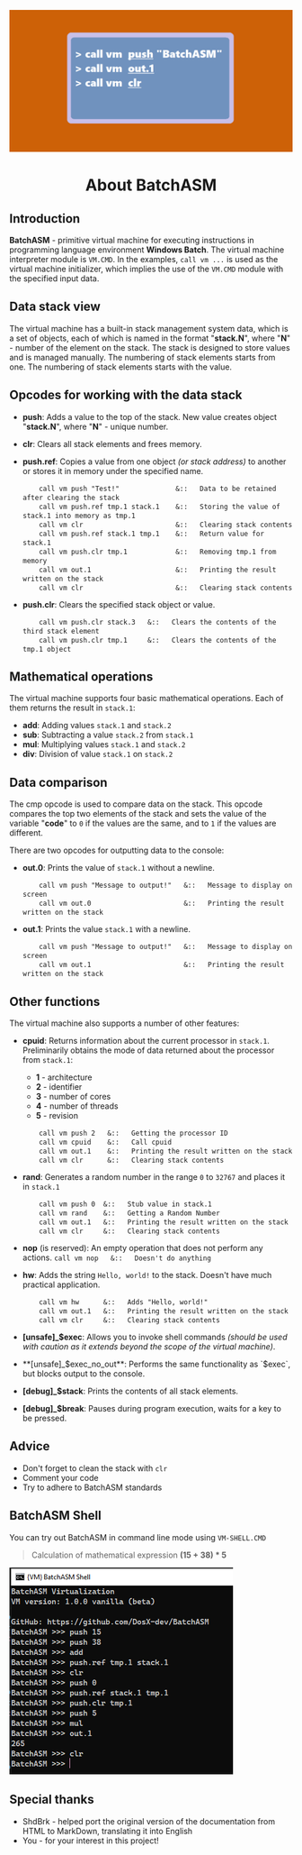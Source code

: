 ![](https://raw.githubusercontent.com/DosX-dev/BatchASM/main/preview.jpg)

<h1 align="center">About BatchASM</h1>

## Introduction

**BatchASM** - primitive virtual machine for executing instructions in programming language environment **Windows Batch**. The virtual machine interpreter module is `VM.CMD`.
In the examples, `call vm ...` is used as the virtual machine initializer, which implies the use of the `VM.CMD` module with the specified input data.

## Data stack view

The virtual machine has a built-in stack management system data, which is a set of objects, each of which is named in the format "**stack.N**",  where "**N**" - number of the element on the stack. The stack is designed to store values and is managed manually. The numbering of stack elements starts from one. The numbering of stack elements starts with the value.

## Opcodes for working with the data stack

- **push**: Adds a value to the top of the stack. New value creates object "**stack.N**", where "**N**" - unique number.
- **clr**: Clears all stack elements and frees memory.
- **push.ref**: Copies a value from one object *(or stack address)* to another or stores it in memory under the specified name.
    ```
        call vm push "Test!"              &::   Data to be retained after clearing the stack
        call vm push.ref tmp.1 stack.1    &::   Storing the value of stack.1 into memory as tmp.1
        call vm clr                       &::   Clearing stack contents
        call vm push.ref stack.1 tmp.1    &::   Return value for stack.1
        call vm push.clr tmp.1            &::   Removing tmp.1 from memory
        call vm out.1                     &::   Printing the result written on the stack
        call vm clr                       &::   Clearing stack contents
    ```
        
- **push.clr**: Clears the specified stack object or value.
    ```
        call vm push.clr stack.3   &::   Clears the contents of the third stack element
        call vm push.clr tmp.1     &::   Clears the contents of the tmp.1 object
    ```

## Mathematical operations

The virtual machine supports four basic mathematical operations. Each of them returns the result in `stack.1`:

- **add**: Adding values `stack.1` and `stack.2`
- **sub**: Subtracting a value `stack.2` from `stack.1`
- **mul**: Multiplying values `stack.1` and `stack.2`
- **div**:  Division of value `stack.1` on `stack.2`

## Data comparison

The cmp opcode is used to compare data on the stack. This opcode compares the top two elements of the stack and sets the value of the variable "**code**" to `0` if the values are the same, and to `1` if the values are different.

There are two opcodes for outputting data to the console:

- **out.0**: Prints the value of `stack.1` without a newline.
    ```
        call vm push "Message to output!"   &::   Message to display on screen
        call vm out.0                       &::   Printing the result written on the stack
    ```
- **out.1**: Prints the value `stack.1` with a newline.
    ```
        call vm push "Message to output!"   &::   Message to display on screen
        call vm out.1                       &::   Printing the result written on the stack
    ```

## Other functions

The virtual machine also supports a number of other features:

-   **cpuid**: Returns information about the current processor in `stack.1`. Preliminarily obtains the mode of data returned about the processor from `stack.1`:
    -   **1** - architecture
    -   **2** - identifier
    -   **3** - number of cores
    -   **4** - number of threads
    -   **5** - revision
    ```
        call vm push 2   &::   Getting the processor ID
        call vm cpuid    &::   Call cpuid
        call vm out.1    &::   Printing the result written on the stack
        call vm clr      &::   Clearing stack contents
    ```
-   **rand**: Generates a random number in the range `0` to `32767` and places it in `stack.1`
    ```
        call vm push 0  &::   Stub value in stack.1
        call vm rand    &::   Getting a Random Number
        call vm out.1   &::   Printing the result written on the stack
        call vm clr     &::   Clearing stack contents
    ```
-   **nop** (is reserved): An empty operation that does not perform any actions.
        ```
        call vm nop   &::   Doesn't do anything
        ```
-   **hw**: Adds the string `Hello, world!` to the stack. Doesn't have much practical application.
    ```
        call vm hw      &::   Adds "Hello, world!"
        call vm out.1   &::   Printing the result written on the stack
        call vm clr     &::   Clearing stack contents
    ```

-   **[unsafe]_$exec**: Allows you to invoke shell commands *(should be used with caution as it extends beyond the scope of the virtual machine)*.
-   **[unsafe]_$exec_no_out**: Performs the same functionality as `$exec`, but blocks output to the console.
-   **[debug]_$stack**: Prints the contents of all stack elements.
-   **[debug]_$break**: Pauses during program execution, waits for a key to be pressed.

## Adviсe

* Don't forget to clean the stack with `clr`
* Comment your code
* Try to adhere to BatchASM standards

## BatchASM Shell

You can try out BatchASM in command line mode using `VM-SHELL.CMD`

> Calculation of mathematical expression **(15 + 38) * 5**

![](https://raw.githubusercontent.com/DosX-dev/BatchASM/main/shell.jpg)

## Special thanks

* ShdBrk - helped port the original version of the documentation from HTML to MarkDown, translating it into English
* You - for your interest in this project!

